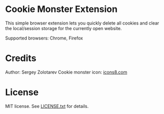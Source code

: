 Cookie Monster Extension
========================

This simple browser extension lets you quickly delete all cookies and clear the local/session
storage for the currently open website.

Supported browsers: Chrome, Firefox

Credits
=======

Author: Sergey Zolotarev
Cookie monster icon: [icons8.com](https://icons8.com/icons/set/cookie-monster)

License
=======

MIT license. See [LICENSE.txt](LICENSE.txt) for details.
